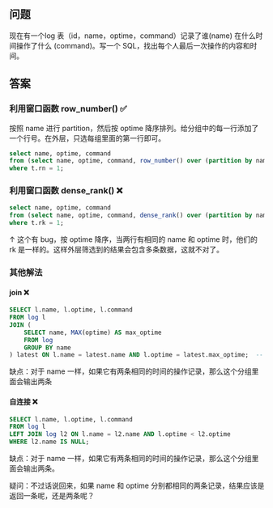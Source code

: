 
## 问题
现在有一个log 表（id，name，optime，command）记录了谁(name) 在什么时间操作了什么 (command)。写一个 SQL，找出每个人最后一次操作的内容和时间。

## 答案

### 利用窗口函数 row_number()   ✅
按照 name 进行 partition，然后按 optime 降序排列。给分组中的每一行添加了一个行号。在外层，只选每组里面的第一行即可。
```sql
select name, optime, command 
from (select name, optime, command, row_number() over (partition by name order by optime desc) rn from log) t
where t.rn = 1;
```


### 利用窗口函数 dense_rank()  ❌
```sql
select name, optime, command 
from (select name, optime, command, dense_rank() over (partition by name order by optime desc) rk from log) t 
where t.rk = 1;
```
↑ 这个有 bug，按 optime 降序，当两行有相同的 name 和 optime 时，他们的 rk 是一样的。这样外层筛选到的结果会包含多条数据，这就不对了。

### 其他解法

#### join ❌

```sql
SELECT l.name, l.optime, l.command
FROM log l
JOIN (
    SELECT name, MAX(optime) AS max_optime
    FROM log
    GROUP BY name
) latest ON l.name = latest.name AND l.optime = latest.max_optime;  -- 子查询，这里可以跟上多个条件
```

缺点：对于 name 一样，如果它有两条相同的时间的操作记录，那么这个分组里面会输出两条

#### 自连接 ❌

```sql
SELECT l.name, l.optime, l.command
FROM log l
LEFT JOIN log l2 ON l.name = l2.name AND l.optime < l2.optime
WHERE l2.name IS NULL;
```

缺点：对于 name 一样，如果它有两条相同的时间的操作记录，那么这个分组里面会输出两条。

疑问：不过话说回来，如果 name 和 optime 分别都相同的两条记录，结果应该是返回一条呢，还是两条呢？
